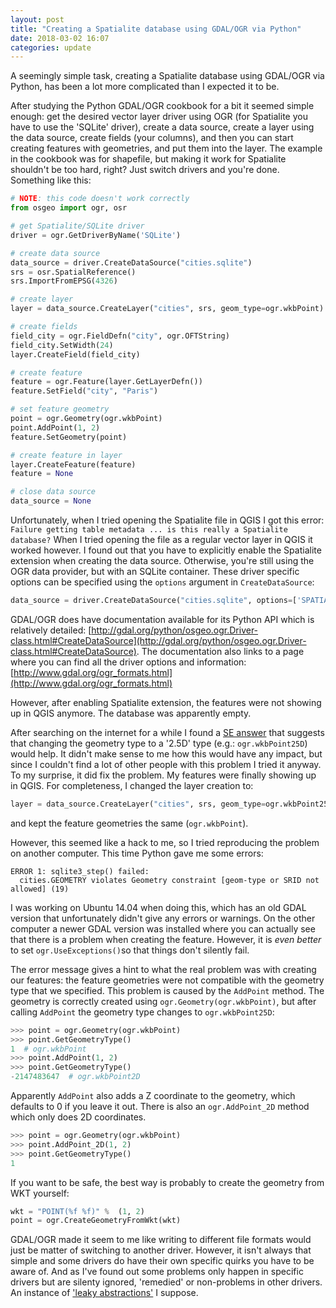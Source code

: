 ```yaml
---
layout: post
title: "Creating a Spatialite database using GDAL/OGR via Python"
date: 2018-03-02 16:07
categories: update
---
```


A seemingly simple task, creating a Spatialite database using GDAL/OGR via
Python, has been a lot more complicated than I expected it to be.

After studying the Python GDAL/OGR cookbook for a bit it seemed simple enough:
get the desired vector layer driver using OGR (for Spatialite you have to use
the 'SQLite' driver), create a data source, create a layer using the data
source, create fields (your columns), and then you can start creating features
with geometries, and put them into the layer. The example in the cookbook was
for shapefile, but making it work for Spatialite shouldn't be too hard, right?
Just switch drivers and you're done. Something like this:

```python
# NOTE: this code doesn't work correctly
from osgeo import ogr, osr

# get Spatialite/SQLite driver
driver = ogr.GetDriverByName('SQLite')

# create data source
data_source = driver.CreateDataSource("cities.sqlite")
srs = osr.SpatialReference()
srs.ImportFromEPSG(4326)

# create layer
layer = data_source.CreateLayer("cities", srs, geom_type=ogr.wkbPoint)

# create fields
field_city = ogr.FieldDefn("city", ogr.OFTString)
field_city.SetWidth(24)
layer.CreateField(field_city)

# create feature
feature = ogr.Feature(layer.GetLayerDefn())
feature.SetField("city", "Paris")

# set feature geometry
point = ogr.Geometry(ogr.wkbPoint)
point.AddPoint(1, 2)
feature.SetGeometry(point)

# create feature in layer
layer.CreateFeature(feature)
feature = None

# close data source
data_source = None
```

Unfortunately, when I tried opening the Spatialite file in QGIS I got this
error: `Failure getting table metadata ... is this really a Spatialite database?`
When I tried opening the file as a regular vector layer in QGIS it worked
however. I found out that you have to explicitly enable the Spatialite
extension when creating the data source. Otherwise, you're still using the
OGR data provider, but with an SQLite container. These driver specific options
can be specified using the `options` argument in `CreateDataSource`:

```python
data_source = driver.CreateDataSource("cities.sqlite", options=['SPATIALITE=YES'])
```

GDAL/OGR does have documentation available for its Python API which is
relatively detailed: [http://gdal.org/python/osgeo.ogr.Driver-class.html#CreateDataSource](http://gdal.org/python/osgeo.ogr.Driver-class.html#CreateDataSource).
The documentation also links to a page where you can find all the driver
options and information: [http://www.gdal.org/ogr_formats.html](http://www.gdal.org/ogr_formats.html)

However, after enabling Spatialite extension, the features were not showing up
in QGIS anymore. The database was apparently empty.

After searching on the internet for a while I found a [SE answer](https://gis.stackexchange.com/questions/97311/no-viewable-feature-when-creating-line-with-ogr-in-python)
that suggests that changing the geometry type to a '2.5D' type (e.g.:
`ogr.wkbPoint25D`) would help. It didn't make sense to me how this would have
any impact, but since I couldn't find a lot of other people with this problem I
tried it anyway. To my surprise, it did fix the problem. My features
were finally showing up in QGIS. For completeness, I changed the layer creation
to:

```python
layer = data_source.CreateLayer("cities", srs, geom_type=ogr.wkbPoint25D)
```

and kept the feature geometries the same (`ogr.wkbPoint`).

However, this seemed like a hack to me, so I tried reproducing the problem
on another computer. This time Python gave me some errors:

```
ERROR 1: sqlite3_step() failed:
  cities.GEOMETRY violates Geometry constraint [geom-type or SRID not allowed] (19)
```

I was working on Ubuntu 14.04 when doing this, which has an old GDAL version
that unfortunately didn't give any errors or warnings. On the other computer
a newer GDAL version was installed where you can actually see that there is a
problem when creating the feature. However, it is *even better* to set
`ogr.UseExceptions()`so that things don't silently fail.

The error message gives a hint to what the real problem was with creating our
features: the feature geometries were not compatible with the geometry type
that we specified. This problem is caused by the `AddPoint` method.
The geometry is correctly created using `ogr.Geometry(ogr.wkbPoint)`, but after
calling `AddPoint` the geometry type changes to `ogr.wkbPoint25D`:

```python
>>> point = ogr.Geometry(ogr.wkbPoint)
>>> point.GetGeometryType()
1  # ogr.wkbPoint
>>> point.AddPoint(1, 2)
>>> point.GetGeometryType()
-2147483647  # ogr.wkbPoint2D
```

Apparently `AddPoint` also adds a Z coordinate to the geometry, which defaults
to 0 if you leave it out. There is also an `ogr.AddPoint_2D` method which only
does 2D coordinates.

```python
>>> point = ogr.Geometry(ogr.wkbPoint)
>>> point.AddPoint_2D(1, 2)
>>> point.GetGeometryType()
1
```

If you want to be safe, the best way is probably to create the geometry from
WKT yourself:

```python
wkt = "POINT(%f %f)" %  (1, 2)
point = ogr.CreateGeometryFromWkt(wkt)
```

GDAL/OGR made it seem to me like writing to different file formats would just
be matter of switching to another driver. However, it isn't always that simple
and some drivers do have their own specific quirks you have to be aware of.
And as I've found out some problems only happen in specific drivers but are
silenty ignored, 'remedied' or non-problems in other drivers. An instance of
['leaky abstractions'](https://en.wikipedia.org/wiki/Leaky_abstraction) I
suppose.
